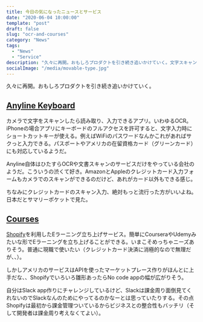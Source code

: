 ```yaml
---
title: 今日の気になったニュースとサービス
date: "2020-06-04 10:00:00"
template: "post"
draft: false
slug: "ocr-and-courses"
category: "News"
tags:
  - "News"
  - "Service"
description: "久々に再開。おもしろプロダクトを引き続き追いかけていく。文字スキャンとEラーニング立ち上げ。Shopifyアプリって流行りそうな気がしている"
socialImage: "/media/movable-type.jpg"
---
```


久々に再開。おもしろプロダクトを引き続き追いかけていく。

## [Anyline Keyboard](https://anyline.com/anyline-keyboard/)

カメラで文字をスキャンしたら読み取り、入力できるアプリ。いわゆるOCR。iPhoneの場合アプリにキーボードのフルアクセスを許可すると、文字入力時にショートカットキーが使える。例えばWiFiのパスワードなんかこれがあればサクっと入力できる。パスポートやアメリカの在留資格カード（グリーンカード）にも対応しているようだ。

Anyline自体はひたすらOCRや文書スキャンのサービスだけをやっている会社のようだ。こういうの渋くて好き。AmazonとAppleのクレジットカード入力フォームもカメラでのスキャンができるのだけど、あれがカード以外もできる感じ。

ちなみにクレジットカードのスキャン入力、絶対もっと流行った方がいいよね。日本だとサマリーポケットで見た。

## [Courses](https://apps.shopify.com/courses)

[Shopify](https://www.shopify.jp/)を利用したEラーニング立ち上げサービス。簡単にCourseraやUdemyみたいな形でEラーニングを立ち上げることができる。いまこそめっちゃニーズありそう。普通に現職で使いたい（クレジットカード決済に消極的なので無理だが、、）。

しかしアメリカのサービスはAPIを使ったマーケットプレース作りがほんとに上手だな、、Shopifyでいろいろ雛形あったらNo code appの幅が広がりそう。

自分はSlack app作りにチャレンジしているけど、Slackは課金周り面倒見てくれないのでSlackなんのためにやってるのかなーとは思っていたりする。その点Shopifyは最初から課金管理ついているからビジネスとの整合性もバッチリ（そして開発者は課金周り考えなくてよい）。
